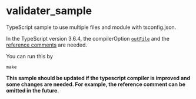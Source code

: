 # validater_sample

TypeScript sample to use multiple files and module with tsconfig.json.

In the TypeScript version 3.6.4, the compilerOption [`outFile`](https://github.com/Matts966/validater_sample/blob/0c3c092c00b797815da1805f0683935d02b7fe72/tsconfig.json#L8) and the [reference comments](https://github.com/Matts966/validater_sample/blob/9c5fc86bdf8bacfa5ea9d27f3f1a8f29e57cf06f/Test.ts#L1) are needed.

You can run this by

```
make
```

**This sample should be updated if the typescript compiler is improved and some changes are needed. For example, the reference comment can be omitted in the future.**
